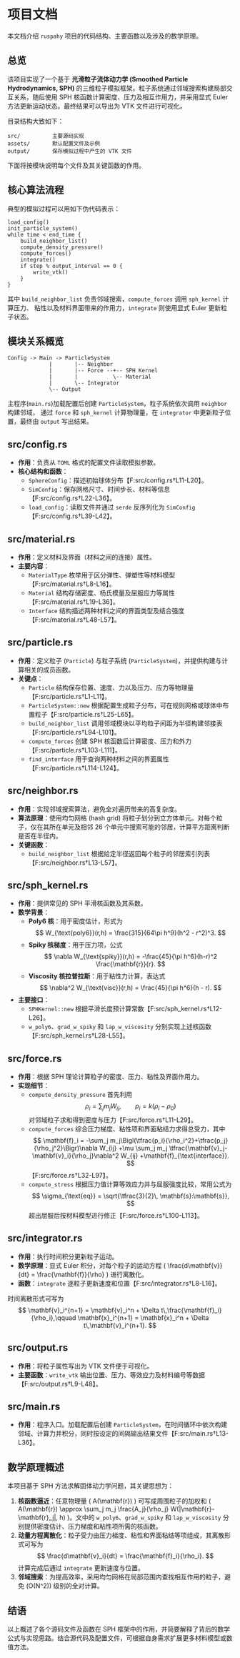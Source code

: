 # 项目文档

本文档介绍 `ruspahy` 项目的代码结构、主要函数以及涉及的数学原理。

## 总览

该项目实现了一个基于 **光滑粒子流体动力学 (Smoothed Particle Hydrodynamics, SPH)** 的三维粒子模拟框架。粒子系统通过邻域搜索构建局部交互关系，随后使用 SPH 核函数计算密度、压力及相互作用力，并采用显式 Euler 方法更新运动状态。最终结果可以导出为 VTK 文件进行可视化。

目录结构大致如下：

```
src/          主要源码实现
assets/       默认配置文件及示例
output/       保存模拟过程中产生的 VTK 文件
```

下面将按模块说明每个文件及其关键函数的作用。

## 核心算法流程

典型的模拟过程可以用如下伪代码表示：

```text
load_config()
init_particle_system()
while time < end_time {
    build_neighbor_list()
    compute_density_pressure()
    compute_forces()
    integrate()
    if step % output_interval == 0 {
        write_vtk()
    }
}
```

其中 `build_neighbor_list` 负责邻域搜索，`compute_forces` 调用 `sph_kernel` 计算压力、
粘性以及材料界面带来的作用力，`integrate` 则使用显式 Euler 更新粒子状态。

## 模块关系概览

```
Config -> Main -> ParticleSystem
             |       |-- Neighbor
             |       |-- Force --+-- SPH Kernel
             |       |           \-- Material
             |       \-- Integrator
             \-- Output
```

主程序(`main.rs`)加载配置后创建 `ParticleSystem`，粒子系统依次调用 `neighbor` 构建邻域，
通过 `force` 和 `sph_kernel` 计算物理量，在 `integrator` 中更新粒子位置，最终由 `output` 写出结果。

## src/config.rs

- **作用**：负责从 `TOML` 格式的配置文件读取模拟参数。
- **核心结构和函数**：
  - `SphereConfig`：描述初始球体分布【F:src/config.rs†L11-L20】。
  - `SimConfig`：保存网格尺寸、时间步长、材料等信息【F:src/config.rs†L22-L36】。
  - `load_config`：读取文件并通过 `serde` 反序列化为 `SimConfig`【F:src/config.rs†L39-L42】。

## src/material.rs

- **作用**：定义材料及界面（材料之间的连接）属性。
- **主要内容**：
  - `MaterialType` 枚举用于区分弹性、弹塑性等材料模型【F:src/material.rs†L8-L16】。
  - `Material` 结构存储密度、杨氏模量及屈服应力等属性【F:src/material.rs†L19-L36】。
  - `Interface` 结构描述两种材料之间的界面类型及结合强度【F:src/material.rs†L48-L57】。

## src/particle.rs

- **作用**：定义粒子 (`Particle`) 与粒子系统 (`ParticleSystem`)，并提供构建与计算相关的成员函数。
- **关键点**：
  - `Particle` 结构保存位置、速度、力以及压力、应力等物理量【F:src/particle.rs†L1-L11】。
  - `ParticleSystem::new` 根据配置生成粒子分布，可在规则网格或球体中布置粒子【F:src/particle.rs†L25-L65】。
  - `build_neighbor_list` 调用邻域模块以平均粒子间距为半径构建邻接表【F:src/particle.rs†L94-L101】。
  - `compute_forces` 创建 SPH 核函数后计算密度、压力和外力【F:src/particle.rs†L103-L111】。
  - `find_interface` 用于查询两种材料之间的界面属性【F:src/particle.rs†L114-L124】。

## src/neighbor.rs

- **作用**：实现邻域搜索算法，避免全对遍历带来的高复杂度。
- **算法原理**：使用均匀网格 (hash grid) 将粒子划分到立方体单元。对每个粒子，仅在其所在单元及相邻 26 个单元中搜索可能的邻居，计算平方距离判断是否在半径内。
- **关键函数**：
  - `build_neighbor_list` 根据给定半径返回每个粒子的邻居索引列表【F:src/neighbor.rs†L13-L57】。

## src/sph_kernel.rs

- **作用**：提供常见的 SPH 平滑核函数及其系数。
- **数学背景**：
  - **Poly6 核**：用于密度估计，形式为
    $$
    W_{\text{poly6}}(r,h) = \frac{315}{64\pi h^9}(h^2 - r^2)^3.
    $$
  - **Spiky 核梯度**：用于压力项，公式
    $$
    \nabla W_{\text{spiky}}(r,h) = -\frac{45}{\pi h^6}(h-r)^2 \frac{\mathbf{r}}{r}.
    $$
  - **Viscosity 核拉普拉斯**：用于粘性力计算，表达式
    $$
    \nabla^2 W_{\text{visc}}(r,h) = \frac{45}{\pi h^6}(h - r).
    $$
- **主要接口**：
  - `SPHKernel::new` 根据平滑长度预计算常数【F:src/sph_kernel.rs†L12-L26】。
  - `w_poly6`、`grad_w_spiky` 和 `lap_w_viscosity` 分别实现上述核函数【F:src/sph_kernel.rs†L28-L55】。

## src/force.rs

- **作用**：根据 SPH 理论计算粒子的密度、压力、粘性及界面作用力。
- **实现细节**：
  - `compute_density_pressure` 首先利用
    $$
    \rho_i = \sum_j m_j W_{ij}, \qquad
    p_i = k(\rho_i - \rho_0)
    $$
    对邻域粒子求和得到密度与压力【F:src/force.rs†L11-L29】。
  - `compute_forces` 综合压力梯度、粘性项和界面粘结力求得总受力，其中
    $$
    \mathbf{f}_i = -\sum_j m_j\Bigl(\tfrac{p_i}{\rho_i^2}+\tfrac{p_j}{\rho_j^2}\Bigr)\nabla W_{ij}
    +\mu \sum_j m_j \tfrac{\mathbf{v}_j-\mathbf{v}_i}{\rho_j}\nabla^2 W_{ij}
    +\mathbf{f}_{\text{interface}}.
    $$
    【F:src/force.rs†L32-L97】。
  - `compute_stress` 根据压力值计算等效应力并与屈服强度比较，常用公式为
    $$
    \sigma_{\text{eq}} = \sqrt{\tfrac{3}{2}\, \mathbf{s}:\mathbf{s}},
    $$
    超出屈服后按材料模型进行修正【F:src/force.rs†L100-L113】。

## src/integrator.rs

- **作用**：执行时间积分更新粒子运动。
- **数学原理**：显式 Euler 积分，对每个粒子的运动方程 \( \frac{d\mathbf{v}}{dt} = \frac{\mathbf{f}}{\rho} \) 进行离散化。
- **函数**：`integrate` 逐粒子更新速度和位置【F:src/integrator.rs†L8-L16】。

时间离散形式可写为
$$
\mathbf{v}_i^{n+1} = \mathbf{v}_i^n + \Delta t\,\frac{\mathbf{f}_i}{\rho_i},\qquad
\mathbf{x}_i^{n+1} = \mathbf{x}_i^n + \Delta t\,\mathbf{v}_i^{n+1}.
$$

## src/output.rs

- **作用**：将粒子属性写出为 VTK 文件便于可视化。
- **主要函数**：`write_vtk` 输出位置、压力、等效应力及材料编号等数据【F:src/output.rs†L9-L48】。

## src/main.rs

- **作用**：程序入口。加载配置后创建 `ParticleSystem`，在时间循环中依次构建邻域、计算力并积分，同时按设定的间隔输出结果文件【F:src/main.rs†L13-L36】。

## 数学原理概述

本项目基于 SPH 方法求解固体动力学问题，其关键思想为：

1. **核函数逼近**：任意物理量 \( A(\mathbf{r}) \) 可写成周围粒子的加权和 \( A(\mathbf{r}) \approx \sum_j m_j \frac{A_j}{\rho_j} W(|\mathbf{r}-\mathbf{r}_j|, h) \)。文中的 `w_poly6`、`grad_w_spiky` 和 `lap_w_viscosity` 分别提供密度估计、压力梯度和粘性项所需的核函数。
2. **动量方程离散化**：粒子受力由压力梯度、粘性和界面粘结等项组成，其离散形式可写为
   $$
   \frac{d\mathbf{v}_i}{dt} = \frac{\mathbf{f}_i}{\rho_i}.
   $$
   计算完成后通过 `integrate` 更新速度与位置。
3. **邻域搜索**：为提高效率，采用均匀网格在局部范围内查找相互作用的粒子，避免 \(O(N^2)\) 级别的全对计算。

## 结语

以上概述了各个源码文件及函数在 SPH 框架中的作用，并简要解释了背后的数学公式与实现思路。结合源代码及配置文件，可根据自身需求扩展更多材料模型或数值方法。

